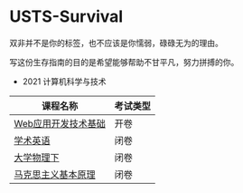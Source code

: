 # USTS-Survival
双非并不是你的标签，也不应该是你懦弱，碌碌无为的理由。

写这份生存指南的目的是希望能够帮助不甘平凡，努力拼搏的你。

- 2021 计算机科学与技术

| 课程名称  | 考试类型 |
|-------|------------------------------|
| [Web应用开发技术基础]() | 开卷|
| [学术英语]()| 闭卷|
| [大学物理下]() | 闭卷|
| [马克思主义基本原理](https://github.com/sherlcok314159/USTS-Survival/tree/main/2021%E7%A7%8B/%E9%A9%AC%E5%85%8B%E6%80%9D%E4%B8%BB%E4%B9%89%E5%8E%9F%E7%90%86)  |闭卷  | 
